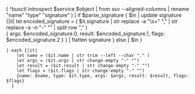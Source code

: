 
  (
    ^busctl introspect $service $object 
    | from ssv --aligned-columns 
    | rename "name" "type" "signature"
  )
    | if $parse_signature { 
        $in
        | update signature {|it| 
            let encoded_signature = ( 
            $it.signature 
            | str replace -a "\\s+" "," 
            | str replace -a -n "-" ""
            | split row ","
            )   
            { args: $encoded_signature.0, result: $encoded_signature.1, flags: $encoded_signature.2 }
          }
        | flatten signature
      } else { $in }




    | each {|it| 
        let name = ($it.name | str trim --left --char "." )
        let args = ($it.args | str change-empty "-" "")
        let result = ($it.result | str change-empty "-" "")
        let flags = ($it.flags | str change-empty "-" "")
        {name: $name, type: $it.type, args: $args, result: $result, flags: $flags}
      }
